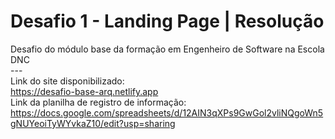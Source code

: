 # Desafio 1 - Landing Page | Resolução
Desafio do módulo base da formação em Engenheiro de Software na Escola DNC
<br/> --- <br/>
Link do site disponibilizado:
<br/>
https://desafio-base-arq.netlify.app 
<br/>
Link da planilha de registro de informação:
<br/>
https://docs.google.com/spreadsheets/d/12AIN3qXPs9GwGol2vliNQgoWn5gNUYeoiTyWYvkaZ10/edit?usp=sharing
